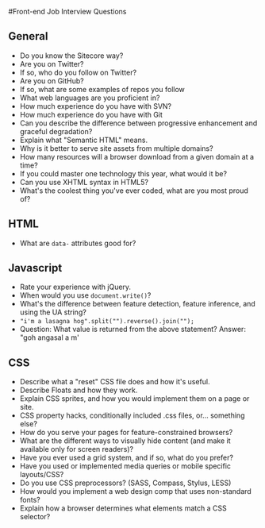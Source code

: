 #Front-end Job Interview Questions

## General
* Do you know the Sitecore way?
* Are you on Twitter?
 * If so, who do you follow on Twitter?
* Are you on GitHub?
 * If so, what are some examples of repos you follow
* What web languages are you proficient in?
* How much experience do you have with SVN?
* How much experience do you have with Git
* Can you describe the difference between progressive enhancement and graceful degradation?
* Explain what "Semantic HTML" means.
* Why is it better to serve site assets from multiple domains?
 * How many resources will a browser download from a given domain at a time?
* If you could master one technology this year, what would it be?
* Can you use XHTML syntax in HTML5?
* What's the coolest thing you've ever coded, what are you most proud of?

## HTML
* What are `data-` attributes good for?

## Javascript 
* Rate your experience with jQuery.
* When would you use `document.write()`?
* What's the difference between feature detection, feature inference, and using the UA string?
* `"i'm a lasagna hog".split("").reverse().join("");`
 * Question: What value is returned from the above statement? Answer: "goh angasal a m'

## CSS
* Describe what a "reset" CSS file does and how it's useful.
* Describe Floats and how they work.
* Explain CSS sprites, and how you would implement them on a page or site.
* CSS property hacks, conditionally included .css files, or... something else?
* How do you serve your pages for feature-constrained browsers?
* What are the different ways to visually hide content (and make it available only for screen readers)?
* Have you ever used a grid system, and if so, what do you prefer?
* Have you used or implemented media queries or mobile specific layouts/CSS?
* Do you use CSS preprocessors? (SASS, Compass, Stylus, LESS)
* How would you implement a web design comp that uses non-standard fonts?
* Explain how a browser determines what elements match a CSS selector?
